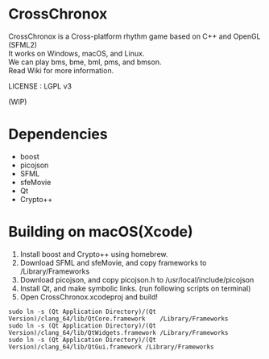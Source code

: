 # CrossChronox
CrossChronox is a Cross-platform rhythm game based on C++ and OpenGL (SFML2)  
It works on Windows, macOS, and Linux.  
We can play bms, bme, bml, pms, and bmson.  
Read Wiki for more information.

LICENSE : LGPL v3

(WIP)

# Dependencies
* boost  
* picojson  
* SFML  
* sfeMovie  
* Qt  
* Crypto++

# Building on macOS(Xcode)
1. Install boost and Crypto++ using homebrew.
2. Download SFML and sfeMovie, and copy frameworks to /Library/Frameworks
3. Download picojson, and copy picojson.h to /usr/local/include/picojson
4. Install Qt, and make symbolic links. (run following scripts on terminal)
5. Open CrossChronox.xcodeproj and build!

```
sudo ln -s (Qt Application Directory)/(Qt Version)/clang_64/lib/QtCore.framework    /Library/Frameworks
sudo ln -s (Qt Application Directory)/(Qt Version)/clang_64/lib/QtWidgets.framework /Library/Frameworks
sudo ln -s (Qt Application Directory)/(Qt Version)/clang_64/lib/QtGui.framework /Library/Frameworks
```